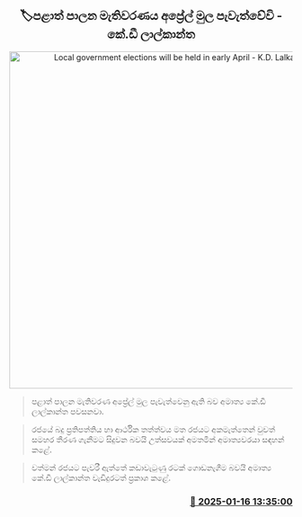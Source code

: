 <p align='center'><b><h2 align='center' title='Local government elections will be held in early April - K.D. Lalkantha'>🏷පළාත් පාලන මැතිවරණ​ය අප්‍රේල් මුල පැවැත්වේවි - කේ.ඩී ලාල්කාන්ත</h2></b></p>
<p align='center'><img src='https://helakuru.sgp1.cdn.digitaloceanspaces.com/esana/images/lib/kd-lalkantha-minister-ty.jpg' width='600' alt='Local government elections will be held in early April - K.D. Lalkantha'></p>

> පළාත් පාලන මැතිවරණ අප්‍රේල් මුල පැවැත්වෙනු ඇති බව අමාත්‍ය කේ.ඩී ලාල්කාන්ත පවසනවා.

> රජයේ බදු ප්‍රතිපත්තිය හා ආර්ථික තත්ත්වය මත රජයට අකමැත්තෙන් වුවත් සමහර තීරණ ගැනීමට සිදුවන බවයි උත්සවයක් අමතමින් අමාත්‍යවරයා සඳහන් කළේ.

> වත්මන් රජයට පැවරී ඇත්තේ කඩාවැටුණු රටක් ගොඩනැගීම බවයි අමාත්‍ය කේ.ඩී ලාල්කාන්ත වැඩිදුරටත් ප්‍රකාශ කළේ. 



<h3 align='right'><a href='https://www.helakuru.lk/esana/p/106622/'>📅 2025-01-16 13:35:00</a></h3>
